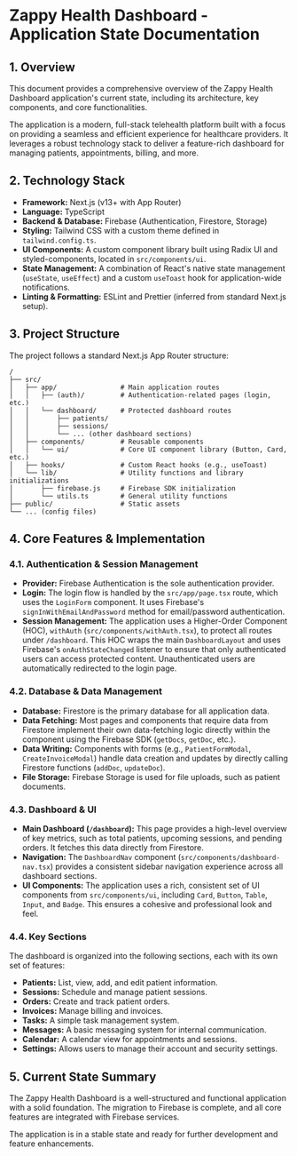 # Zappy Health Dashboard - Application State Documentation

## 1. Overview

This document provides a comprehensive overview of the Zappy Health Dashboard application's current state, including its architecture, key components, and core functionalities.

The application is a modern, full-stack telehealth platform built with a focus on providing a seamless and efficient experience for healthcare providers. It leverages a robust technology stack to deliver a feature-rich dashboard for managing patients, appointments, billing, and more.

## 2. Technology Stack

- **Framework:** Next.js (v13+ with App Router)
- **Language:** TypeScript
- **Backend & Database:** Firebase (Authentication, Firestore, Storage)
- **Styling:** Tailwind CSS with a custom theme defined in `tailwind.config.ts`.
- **UI Components:** A custom component library built using Radix UI and styled-components, located in `src/components/ui`.
- **State Management:** A combination of React's native state management (`useState`, `useEffect`) and a custom `useToast` hook for application-wide notifications.
- **Linting & Formatting:** ESLint and Prettier (inferred from standard Next.js setup).

## 3. Project Structure

The project follows a standard Next.js App Router structure:

```
/
├── src/
│   ├── app/                # Main application routes
│   │   ├── (auth)/         # Authentication-related pages (login, etc.)
│   │   └── dashboard/      # Protected dashboard routes
│   │       ├── patients/
│   │       ├── sessions/
│   │       └── ... (other dashboard sections)
│   ├── components/         # Reusable components
│   │   └── ui/             # Core UI component library (Button, Card, etc.)
│   ├── hooks/              # Custom React hooks (e.g., useToast)
│   └── lib/                # Utility functions and library initializations
│       ├── firebase.js     # Firebase SDK initialization
│       └── utils.ts        # General utility functions
├── public/                 # Static assets
└── ... (config files)
```

## 4. Core Features & Implementation

### 4.1. Authentication & Session Management

- **Provider:** Firebase Authentication is the sole authentication provider.
- **Login:** The login flow is handled by the `src/app/page.tsx` route, which uses the `LoginForm` component. It uses Firebase's `signInWithEmailAndPassword` method for email/password authentication.
- **Session Management:** The application uses a Higher-Order Component (HOC), `withAuth` (`src/components/withAuth.tsx`), to protect all routes under `/dashboard`. This HOC wraps the main `DashboardLayout` and uses Firebase's `onAuthStateChanged` listener to ensure that only authenticated users can access protected content. Unauthenticated users are automatically redirected to the login page.

### 4.2. Database & Data Management

- **Database:** Firestore is the primary database for all application data.
- **Data Fetching:** Most pages and components that require data from Firestore implement their own data-fetching logic directly within the component using the Firebase SDK (`getDocs`, `getDoc`, etc.).
- **Data Writing:** Components with forms (e.g., `PatientFormModal`, `CreateInvoiceModal`) handle data creation and updates by directly calling Firestore functions (`addDoc`, `updateDoc`).
- **File Storage:** Firebase Storage is used for file uploads, such as patient documents.

### 4.3. Dashboard & UI

- **Main Dashboard (`/dashboard`):** This page provides a high-level overview of key metrics, such as total patients, upcoming sessions, and pending orders. It fetches this data directly from Firestore.
- **Navigation:** The `DashboardNav` component (`src/components/dashboard-nav.tsx`) provides a consistent sidebar navigation experience across all dashboard sections.
- **UI Components:** The application uses a rich, consistent set of UI components from `src/components/ui`, including `Card`, `Button`, `Table`, `Input`, and `Badge`. This ensures a cohesive and professional look and feel.

### 4.4. Key Sections

The dashboard is organized into the following sections, each with its own set of features:

- **Patients:** List, view, add, and edit patient information.
- **Sessions:** Schedule and manage patient sessions.
- **Orders:** Create and track patient orders.
- **Invoices:** Manage billing and invoices.
- **Tasks:** A simple task management system.
- **Messages:** A basic messaging system for internal communication.
- **Calendar:** A calendar view for appointments and sessions.
- **Settings:** Allows users to manage their account and security settings.

## 5. Current State Summary

The Zappy Health Dashboard is a well-structured and functional application with a solid foundation. The migration to Firebase is complete, and all core features are integrated with Firebase services.

The application is in a stable state and ready for further development and feature enhancements.
